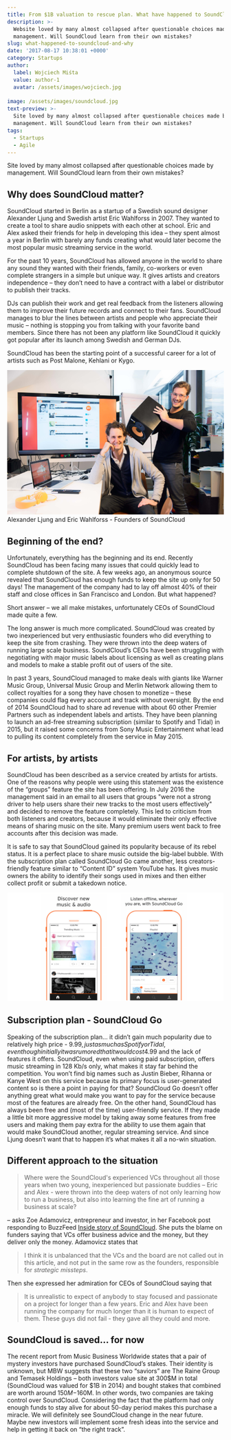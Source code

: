```yaml
---
title: From $1B valuation to rescue plan. What have happened to SoundCloud and why?
description: >-
  Website loved by many almost collapsed after questionable choices made by its
  management. Will SoundCloud learn from their own mistakes?
slug: what-happened-to-soundcloud-and-why
date: '2017-08-17 10:38:01 +0000'
category: Startups
author:
  label: Wojciech Miśta
  value: author-1
  avatar: /assets/images/wojciech.jpg

image: /assets/images/soundcloud.jpg
text-preview: >-
  Site loved by many almost collapsed after questionable choices made by
  management. Will SoundCloud learn from their own mistakes?
tags:
  - Startups
  - Agile
---
```




Site loved by many almost collapsed after questionable choices made by management. Will SoundCloud learn from their own mistakes?

## Why does SoundCloud matter?

SoundCloud started in Berlin as a startup of a Swedish sound designer Alexander Ljung and Swedish artist Eric Wahlforss in 2007. They wanted to create a tool to share audio snippets with each other at school. Eric and Alex asked their friends for help in developing this idea – they spent almost a year in Berlin with barely any funds creating what would later become the most popular music streaming service in the world.

For the past 10 years, SoundCloud has allowed anyone in the world to share any sound they wanted with their friends, family, co-workers or even complete strangers in a simple but unique way. It gives artists and creators independence – they don’t need to have a contract with a label or distributor to publish their tracks.

DJs can publish their work and get real feedback from the listeners allowing them to improve their future records and connect to their fans. SoundCloud manages to blur the lines between artists and people who appreciate their music – nothing is stopping you from talking with your favorite band members. Since there has not been any platform like SoundCloud it quickly got popular after its launch among Swedish and German DJs.

SoundCloud has been the starting point of a successful career for a lot of artists such as Post Malone, Kehlani or Kygo.

![soundcloud-founders](/assets/images/soundcloud-founders.jpg "Soundcloud Founders")
Alexander Ljung and Eric Wahlforss - Founders of SoundCloud

## Beginning of the end?

Unfortunately, everything has the beginning and its end. Recently SoundCloud has been facing many issues that could quickly lead to complete shutdown of the site. A few weeks ago, an anonymous source revealed that SoundCloud has enough funds to keep the site up only for 50 days! The management of the company had to lay off almost 40% of their staff and close offices in San Francisco and London. But what happened?

Short answer – we all make mistakes, unfortunately CEOs of SoundCloud made quite a few.

The long answer is much more complicated. SoundCloud was created by two inexperienced but very enthusiastic founders who did everything to keep the site from crashing. They were thrown into the deep waters of running large scale business. SoundCloud’s CEOs have been struggling with negotiating with major music labels about licensing as well as creating plans and models to make a stable profit out of users of the site.

In past 3 years, SoundCloud managed to make deals with giants like Warner Music Group, Universal Music Group and Merlin Network allowing them to collect royalties for a song they have chosen to monetize – these companies could flag every account and track without oversight. By the end of 2014 SoundCloud had to share ad revenue with about 60 other Premier Partners such as independent labels and artists. They have been planning to launch an ad-free streaming subscription (similar to Spotify and Tidal) in 2015, but it raised some concerns from Sony Music Entertainment what lead to pulling its content completely from the service in May 2015.

## For artists, by artists

SoundCloud has been described as a service created by artists for artists. One of the reasons why people were using this statement was the existence of the “groups” feature the site has been offering. In July 2016 the management said in an email to all users that groups "were not a strong driver to help users share their new tracks to the most users effectively" and decided to remove the feature completely. This led to criticism from both listeners and creators, because it would eliminate their only effective means of sharing music on the site. Many premium users went back to free accounts after this decision was made.

It is safe to say that SoundCloud gained its popularity because of its rebel status. It is a perfect place to share music outside the big-label bubble. With the subscription plan called SoundCloud Go came another, less creators-friendly feature similar to “Content ID” system YouTube has. It gives music owners the ability to identify their songs used in mixes and then either collect profit or submit a takedown notice.

![soundcloud-go](/assets/images/soundcloud-go.png "Soundcloud Go")

## Subscription plan - SoundCloud Go

Speaking of the subscription plan… it didn’t gain much popularity due to relatively high price  - 9.99$, just as much as Spotify or Tidal, even though initially it was rumored that it would cost 4.99$ and the lack of features it offers. SoundCloud, even when using paid subscription, offers music streaming in 128 Kb/s only, what makes it stay far behind the competition. You won’t find big names such as Justin Bieber, Rihanna or Kanye West on this service because its primary focus is user-generated content so is there a point in paying for that? SoundCloud Go doesn’t offer anything great what would make you want to pay for the service because most of the features are already free. On the other hand, SoundCloud has always been free and (most of the time) user-friendly service. If they made a little bit more aggressive model by taking away some features from free users and making them pay extra for the ability to use them again that would make SoundCloud another, regular streaming service. And since Ljung doesn’t want that to happen it’s what makes it all a no-win situation.

## Different approach to the situation

> Where were the SoundCloud's experienced VCs throughout all those years when two young, inexperienced but passionate buddies – Eric and Alex - were thrown into the deep waters of not only learning how to run a business, but also into learning the fine art of running a business at scale?

– asks Zoe Adamovicz, entrepreneur and investor, in her Facebook post responding to BuzzFeed [Inside story of SoundCloud](https://www.buzzfeed.com/ryanmac/inside-the-storm-at-soundcloud?utm_term=.bslJ0NV3z#.rtK9LkRMq). She puts the blame on funders saying that VCs offer business advice and the money, but they deliver only the money. Adamovicz states that

>I think it is unbalanced that the VCs and the board are not called out in this article, and not put in the same row as the founders, responsible for *strategic missteps*.

Then she expressed her admiration for CEOs of SoundCloud saying that

> It is unrealistic to expect of anybody to stay focused and passionate on a project for longer than a few years. Eric and Alex have been running the company for much longer than it is human to expect of them. These guys did not fail - they gave all they could and more.

## SoundCloud is saved… for now

The recent report from Music Business Worldwide states that a pair of mystery investors have purchased SoundCloud’s stakes. Their identity is unknown, but MBW suggests that these two “saviors” are The Raine Group and Temasek Holdings – both investors value site at 300$M in total (SoundCloud was valued for $1B in 2014) and bought stakes that combined are worth around $150M-$160M. In other words, two companies are taking control over SoundCloud. Considering the fact that the platform had only enough funds to stay alive for about 50-day period makes this purchase a miracle. We will definitely see SoundCloud change in the near future. Maybe new investors will implement some fresh ideas into the service and help in getting it back on “the right track”.
